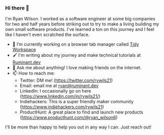 ### Hi there 👋

I'm Ryan Wilson. I worked as a software engineer at some big companies for two and half years before striking out to try to make a living building my own small software products. I've learned a ton on this journey and I feel like I haven't even scratched the surface.

- 🔭 I’m currently working on a browser tab manager called [Tidy Workspace](https://tidyworkspace.com)
- 🖌 I'm writing about my journey and make technical tutorials at [Ruminant.dev](https://ruminant.dev)
- 💬 Ask me about anything! I love making friends on the internet.
- 📫 How to reach me:
  - Twitter: DM me! (https://twitter.com/rywils21)
  - Email: email me at [ryan@ruminant.dev](mailto:ryan@ruminant.dev)
  - LinkedIn: I occasionally go on here (https://www.linkedin.com/in/rywils21/)
  - Indiehackers: This is a super friendly maker community (https://www.indiehackers.com/rywils21)
  - ProductHunt: A great place to find and launch new products (https://www.producthunt.com/@ryan_wilson6)

I'll be more than happy to help you out in any way I can. Just reach out!
